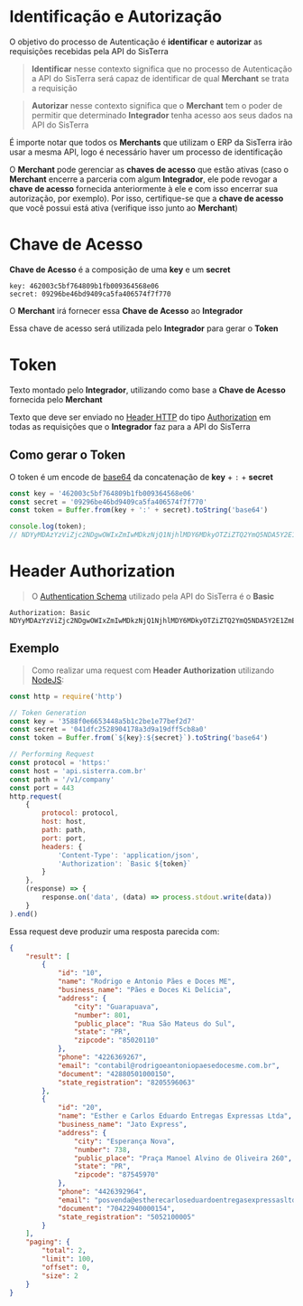 # Identificação e Autorização
O objetivo do processo de Autenticação é **identificar** e **autorizar** as requisições recebidas pela API do SisTerra
> **Identificar** nesse contexto significa que no processo de Autenticação a API do SisTerra será capaz de identificar de qual **Merchant** se trata a requisição

> **Autorizar** nesse contexto significa que o **Merchant** tem o poder de permitir que determinado **Integrador** tenha acesso aos seus dados na API do SisTerra

É importe notar que todos os **Merchants** que utilizam o ERP da SisTerra irão usar a mesma API, logo é necessário haver um processo de identificação

O **Merchant** pode gerenciar as **chaves de acesso** que estão ativas (caso o **Merchant** encerre a parceria com algum **Integrador**, ele pode revogar a **chave de acesso** fornecida anteriormente à ele e com isso encerrar sua autorização, por exemplo). Por isso, certifique-se que a **chave de acesso** que você possui está ativa (verifique isso junto ao **Merchant**)

# Chave de Acesso
**Chave de Acesso** é a composição de uma **key** e um **secret**
```
key: 462003c5bf764809b1fb009364568e06
secret: 09296be46bd9409ca5fa406574f7f770
```

O **Merchant** irá fornecer essa **Chave de Acesso** ao **Integrador** 

Essa chave de acesso será utilizada pelo **Integrador** para gerar o **Token**

# Token
Texto montado pelo **Integrador**, utilizando como base a **Chave de Acesso** fornecida pelo **Merchant**

Texto que deve ser enviado no [Header HTTP](https://developer.mozilla.org/en-US/docs/Web/HTTP/Headers) do tipo [Authorization](https://developer.mozilla.org/en-US/docs/Web/HTTP/Headers/Authorization) em todas as requisições que o **Integrador** faz para a API do SisTerra

## Como gerar o Token
O token é um encode de [base64](https://developer.mozilla.org/en-US/docs/Glossary/Base64) da concatenação de **key** + `:` +  **secret**
```javascript
const key = '462003c5bf764809b1fb009364568e06'
const secret = '09296be46bd9409ca5fa406574f7f770'
const token = Buffer.from(key + ':' + secret).toString('base64')

console.log(token);
// NDYyMDAzYzViZjc2NDgwOWIxZmIwMDkzNjQ1NjhlMDY6MDkyOTZiZTQ2YmQ5NDA5Y2E1ZmE0MDY1NzRmN2Y3NzA=
```

# Header Authorization
> O [Authentication Schema](https://developer.mozilla.org/en-US/docs/Web/HTTP/Authentication#authentication_schemes) utilizado pela API do SisTerra é o **Basic**
```
Authorization: Basic NDYyMDAzYzViZjc2NDgwOWIxZmIwMDkzNjQ1NjhlMDY6MDkyOTZiZTQ2YmQ5NDA5Y2E1ZmE0MDY1NzRmN2Y3NzA=
```

## Exemplo
> Como realizar uma request com **Header Authorization** utilizando [NodeJS](https://nodejs.org/en/docs/):

```javascript
const http = require('http')

// Token Generation
const key = '3588f0e6653448a5b1c2be1e77bef2d7'
const secret = '041dfc2528904178a3d9a19dff5cb8a0'
const token = Buffer.from(`${key}:${secret}`).toString('base64')

// Performing Request
const protocol = 'https:'
const host = 'api.sisterra.com.br'
const path = '/v1/company'
const port = 443
http.request(
    {
        protocol: protocol,
        host: host,
        path: path,
        port: port,
        headers: {
            'Content-Type': 'application/json',
            'Authorization': `Basic ${token}`
        }
    },
    (response) => {
        response.on('data', (data) => process.stdout.write(data))
    }
).end()
```

Essa request deve produzir uma resposta parecida com:
```json
{
    "result": [
        {
            "id": "10",
            "name": "Rodrigo e Antonio Pães e Doces ME",
            "business_name": "Pães e Doces Ki Delícia",
            "address": {
                "city": "Guarapuava",
                "number": 801,
                "public_place": "Rua São Mateus do Sul",
                "state": "PR",
                "zipcode": "85020110"
            },
            "phone": "4226369267",
            "email": "contabil@rodrigoeantoniopaesedocesme.com.br",
            "document": "42880501000150",
            "state_registration": "8205596063"
        },
        {
            "id": "20",
            "name": "Esther e Carlos Eduardo Entregas Expressas Ltda",
            "business_name": "Jato Express",
            "address": {
                "city": "Esperança Nova",
                "number": 738,
                "public_place": "Praça Manoel Alvino de Oliveira 260",
                "state": "PR",
                "zipcode": "87545970"
            },
            "phone": "4426392964",
            "email": "posvenda@estherecarloseduardoentregasexpressasltda.com.br",
            "document": "70422940000154",
            "state_registration": "5052100005"
        }
    ],
    "paging": {
        "total": 2,
        "limit": 100,
        "offset": 0,
        "size": 2
    }
}
```
